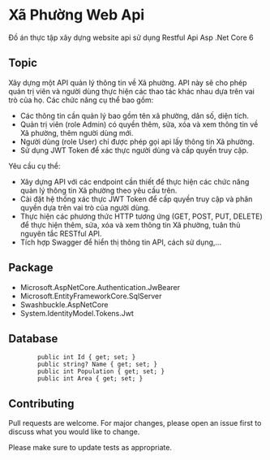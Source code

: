 # Xã Phường Web Api

Đồ án thực tập xây dựng website api sử dụng Restful Api Asp .Net Core 6

## Topic

Xây dựng một API quản lý thông tin về Xã phường. API này sẽ cho phép quản trị viên và người dùng thực hiện các thao tác khác nhau dựa trên vai trò của họ. Các chức năng cụ thể bao gồm:

- Các thông tin cần quản lý bao gồm tên xã phường, dân số, diện tích.
- Quản trị viên (role Admin) có quyền thêm, sửa, xóa và xem thông tin về Xã phường, thêm người dùng mới.
- Người dùng (role User) chỉ được phép gọi api lấy thông tin Xã phường.
- Sử dụng JWT Token để xác thực người dùng và cấp quyền truy cập.

Yêu cầu cụ thể:

- Xây dựng API với các endpoint cần thiết để thực hiện các chức năng quản lý thông tin Xã phường theo yêu cầu trên.
- Cài đặt hệ thống xác thực JWT Token để cấp quyền truy cập và phân quyền dựa trên vai trò của người dùng.
- Thực hiện các phương thức HTTP tương ứng (GET, POST, PUT, DELETE) để thực hiện thêm, sửa, xóa và xem thông tin Xã phường, tuân thủ nguyên tắc RESTful API.
- Tích hợp Swagger để hiển thị thông tin API, cách sử dụng,...

## Package

- Microsoft.AspNetCore.Authentication.JwBearer
- Microsoft.EntityFrameworkCore.SqlServer
- Swashbuckle.AspNetCore
- System.IdentityModel.Tokens.Jwt

## Database

```
        public int Id { get; set; }
        public string? Name { get; set; }
        public int Population { get; set; }
        public int Area { get; set; }
```

## Contributing

Pull requests are welcome. For major changes, please open an issue first
to discuss what you would like to change.

Please make sure to update tests as appropriate.
